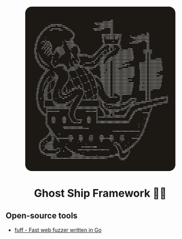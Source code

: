 <p align="center">
    <img src="./docs/logo.png" width="400">
    <h1 align="center">Ghost Ship Framework 🏴‍☠️</h1>
</p>



## Open-source tools

- [fuff - Fast web fuzzer written in Go ](https://github.com/ffuf/ffuf)